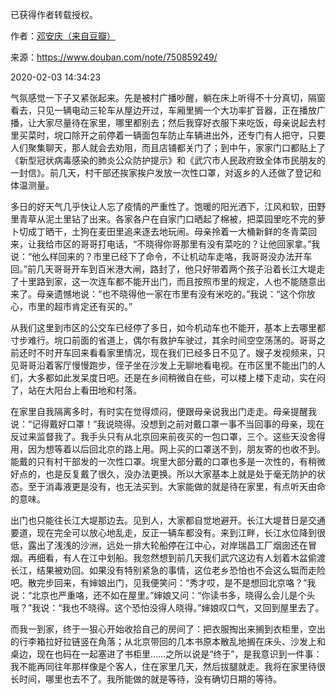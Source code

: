 已获得作者转载授权。


作者：[邓安庆（来自豆瓣）](https://www.douban.com/people/renjiananhuo/)


来源：https://www.douban.com/note/750859249/


2020-02-03 14:34:23


气氛感觉一下子又紧张起来。先是被村广播吵醒，躺在床上听得不十分真切，隔窗看去，只见一辆电动三轮车从屋边开过，车厢里搁一个大功率扩音器，正在播放广播，让大家尽量待在家里，哪里都别去；然后我穿好衣服下来吃饭，母亲说起去村里买菜时，垸口除开之前停着一辆面包车防止车辆进出外，还专门有人把守，只要人们聚集聊天，那人就会去劝阻，而且店铺都关门了；到中午，家家门口都贴上了《新型冠状病毒感染的肺炎公众防护提示》和《武穴市人民政府致全体市民朋友的一封信》。前几天，村干部还挨家挨户发放一次性口罩，对返乡的人还做了登记和体温测量。  

多日的好天气几乎快让人忘了疫情的严重性了。饱暖的阳光洒下，江风和软，田野里青草从泥土里钻了出来。各家各户在自家门口晒起了棉被，把菜园里吃不完的萝卜切成丁晒干，土狗在麦田里追来逐去地玩闹。母亲拎着一大桶新鲜的冬青菜回来，让我给市区的哥哥打电话，“不晓得你哥那里有没有菜吃的？让他回家拿。”我说：“他么样回来的？市里已经下了命令，不让机动车走咯，我哥哥没办法开车回。”前几天哥哥开车到百米港大闸，路封了，他只好带着两个孩子沿着长江大堤走了十里路到家，这一次连车都不能开出门，而且按照市里的规定，人也不能随意出来了。母亲遗憾地说：“也不晓得他一家在市里有没有米吃的。”我说：“这个你放心，市里的超市肯定还有买的。”  

从我们这里到市区的公交车已经停了多日，如今机动车也不能开，基本上去哪里都寸步难行。垸口前面的省道上，偶尔有救护车驶过，其余时间空空荡荡的。哥哥之前还时不时开车回来看看家里情况，现在我们已经多日不见了。嫂子发视频来，只见哥哥沿着客厅慢慢跑步，侄子坐在沙发上无聊地看电视。在市区里不能出门的人们，大多都如此发呆度日吧。还是在乡间稍微自在些，可以楼上楼下走动，实在闷了，站在大阳台上看田地和村落。  

在家里自我隔离多时，有时实在觉得烦闷，便跟母亲说我出门走走。母亲提醒我说：“记得戴好口罩！”我说晓得。没想到之前对戴口罩一事不当回事的母亲，现在反过来监督我了。我手头只有从北京回来前夜买的一包口罩，三个。这些天没舍得用，因为想等着以后回北京的路上用。网上买的口罩送不到，朋友寄的也收不到。能戴的只有村干部发的一次性口罩。垸里大部分戴的口罩也多是一次性的，有稍微好点的，也是反复戴了很久，没办法更换。所以大家基本上就是处于毫无防护的状态。至于消毒液更是没有，也无法买到。大家能做的就是待在家里，有点听天由命的意味。  

出门也只能往长江大堤那边去。见到人，大家都自觉地避开。长江大堤昔日是交通要道，现在完全可以放心地乱走，反正一辆车都没有。来到江畔，长江水位降到很低，露出了浅浅的沙洲，远处一排大轮船停在江中心，对岸瑞昌工厂烟囱还在冒烟。再细看，有人在江中划船。我忽然想到前几天我们武穴这边有人划着木盆偷渡长江，结果被劝回。如果没有特别紧急的事情，这位老乡恐怕也不会这么铤而走险吧。散完步回来，有婶娘出门，见我便笑问：“秀才哎，是不是想回北京咯？”我说：“北京也严重咯，还不如在屋里。”婶娘又问：“你读书多，晓得么会儿是个头哦？”我说：“我也不晓得。这个恐怕没得人晓得。”婶娘叹口气，又回到屋里去了。  

而我一到家，终于一狠心开始收拾自己的房间了：把衣服掏出来搁到衣柜里，空出的行李箱拉好拉链竖在角落；从北京带回的几本书原本散乱地搁在床头、沙发上和桌边，现在也码在一起塞进了书柜里……之所以说是“终于”，是我意识到一件事：我不能再同往年那样像是个客人，住在家里几天，然后拔腿就走。我将在家里待很长时间，哪里也去不了。我所能做的就是等待，没有确切日期的等待。  

